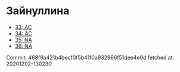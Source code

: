 # Зайнуллина
- [33: AC](33.md)
- [34: AC](34.md)
- [35: NA](35.md)
- [36: NA](36.md)

Commit: 468f9a421b4becf0f5b41f0a932966f51dee4e0d
 fetched at: 20201202-130230
